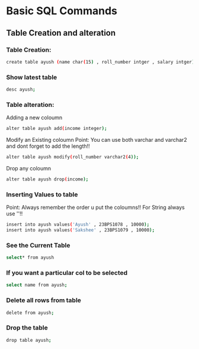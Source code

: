 # Basic SQL Commands

## Table Creation and alteration

### Table Creation:
```bash
create table ayush (name char(15) , roll_number intger , salary intger);
```

### Show latest table
```bash
desc ayush;
```

### Table alteration:
Adding a new coloumn
```bash
alter table ayush add(income integer);
```

Modify an Existing coloumn
Point: You can use both varchar and varchar2 and dont forget to add the length!!
```bash
alter table ayush modify(roll_number varchar2(4));
```

Drop any coloumn
```bash
alter table ayush drop(income);
```

### Inserting Values to table
Point: Always remember the order u put the coloumns!!
For String always use ''!!  
```bash
insert into ayush values('Ayush' , 23BPS1078 , 10000);
insert into ayush values('Sakshee' , 23BPS1079 , 10000);
```

### See the Current Table
```bash
select* from ayush
```

### If you want a particular col to be selected
```bash
select name from ayush;
```

### Delete all rows from table
```bash
delete from ayush;
```

### Drop the table
```bash
drop table ayush;
```











 
